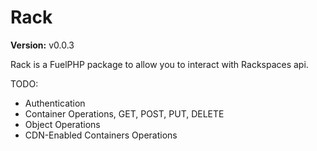 Rack
====

**Version:** v0.0.3

Rack is a FuelPHP package to allow you to interact with Rackspaces api.

TODO:
* Authentication
* Container Operations, GET, POST, PUT, DELETE
* Object Operations
* CDN-Enabled Containers Operations
